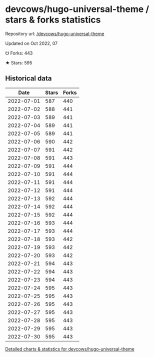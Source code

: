# devcows/hugo-universal-theme / stars & forks statistics

Repository url: [/devcows/hugo-universal-theme](https://github.com/devcows/hugo-universal-theme)

Updated on Oct 2022, 07

☋ Forks: 443

★ Stars: 595

## Historical data
| Date | Stars | Forks |
|------|-------|-------|
| 2022-07-01 | 587 | 440 | 
| 2022-07-02 | 588 | 441 | 
| 2022-07-03 | 589 | 441 | 
| 2022-07-04 | 589 | 441 | 
| 2022-07-05 | 589 | 441 | 
| 2022-07-06 | 590 | 442 | 
| 2022-07-07 | 591 | 442 | 
| 2022-07-08 | 591 | 443 | 
| 2022-07-09 | 591 | 444 | 
| 2022-07-10 | 591 | 444 | 
| 2022-07-11 | 591 | 444 | 
| 2022-07-12 | 591 | 444 | 
| 2022-07-13 | 592 | 444 | 
| 2022-07-14 | 592 | 444 | 
| 2022-07-15 | 592 | 444 | 
| 2022-07-16 | 593 | 444 | 
| 2022-07-17 | 593 | 444 | 
| 2022-07-18 | 593 | 442 | 
| 2022-07-19 | 593 | 442 | 
| 2022-07-20 | 593 | 442 | 
| 2022-07-21 | 594 | 443 | 
| 2022-07-22 | 594 | 443 | 
| 2022-07-23 | 594 | 443 | 
| 2022-07-24 | 595 | 443 | 
| 2022-07-25 | 595 | 443 | 
| 2022-07-26 | 595 | 443 | 
| 2022-07-27 | 595 | 443 | 
| 2022-07-28 | 595 | 443 | 
| 2022-07-29 | 595 | 443 | 
| 2022-07-30 | 595 | 443 | 


[Detailed charts & statistics for devcows/hugo-universal-theme](https://reviewgithub.com/rep/devcows/hugo-universal-theme)
